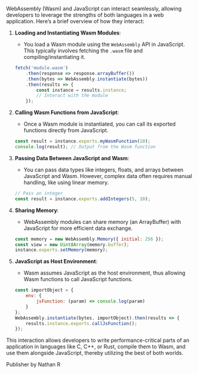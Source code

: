 WebAssembly (Wasm) and JavaScript can interact seamlessly, allowing developers to leverage the strengths of both languages in a web application. Here’s a brief overview of how they interact:

1. **Loading and Instantiating Wasm Modules**:
   - You load a Wasm module using the `WebAssembly` API in JavaScript. This typically involves fetching the `.wasm` file and compiling/instantiating it.
   ```javascript
   fetch('module.wasm')
       .then(response => response.arrayBuffer())
       .then(bytes => WebAssembly.instantiate(bytes))
       .then(results => {
           const instance = results.instance;
           // Interact with the module
       });
   ```

2. **Calling Wasm Functions from JavaScript**:
   - Once a Wasm module is instantiated, you can call its exported functions directly from JavaScript.
   ```javascript
   const result = instance.exports.myWasmFunction(10);
   console.log(result); // Output from the Wasm function
   ```

3. **Passing Data Between JavaScript and Wasm**:
   - You can pass data types like integers, floats, and arrays between JavaScript and Wasm. However, complex data often requires manual handling, like using linear memory.
   ```javascript
   // Pass an integer
   const result = instance.exports.addIntegers(5, 10);
   ```

4. **Sharing Memory**:
   - WebAssembly modules can share memory (an ArrayBuffer) with JavaScript for more efficient data exchange.
   ```javascript
   const memory = new WebAssembly.Memory({ initial: 256 });
   const view = new Uint8Array(memory.buffer);
   instance.exports.setMemory(memory);
   ```

5. **JavaScript as Host Environment**:
   - Wasm assumes JavaScript as the host environment, thus allowing Wasm functions to call JavaScript functions.
   ```javascript
   const importObject = {
       env: {
           jsFunction: (param) => console.log(param)
       }
   };
   WebAssembly.instantiate(bytes, importObject).then(results => {
       results.instance.exports.callJsFunction();
   });
   ```

This interaction allows developers to write performance-critical parts of an application in languages like C, C++, or Rust, compile them to Wasm, and use them alongside JavaScript, thereby utilizing the best of both worlds.


Publisher by Nathan R